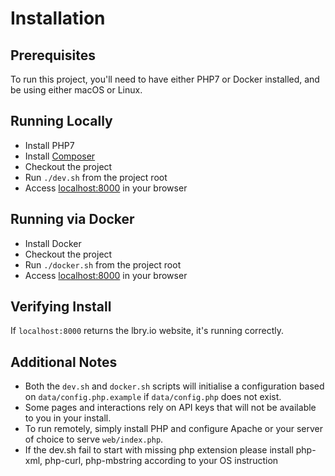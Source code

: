 # Installation

## Prerequisites

To run this project, you'll need to have either PHP7 or Docker installed, and be using either macOS or Linux.

## Running Locally

- Install PHP7
- Install [Composer](https://getcomposer.org/download/) 
- Checkout the project
- Run `./dev.sh` from the project root
- Access [localhost:8000](http://localhost:8000) in your browser

## Running via Docker

- Install Docker
- Checkout the project
- Run `./docker.sh` from the project root
- Access [localhost:8000](http://localhost:8000) in your browser

## Verifying Install

If `localhost:8000` returns the lbry.io website, it's running correctly.

## Additional Notes

- Both the `dev.sh` and `docker.sh` scripts will initialise a configuration based on `data/config.php.example` if `data/config.php` does not exist.
- Some pages and interactions rely on API keys that will not be available to you in your install.
- To run remotely, simply install PHP and configure Apache or your server of choice to serve `web/index.php`.
- If the dev.sh fail to start with missing php extension please install php-xml, php-curl, php-mbstring according to your OS instruction

